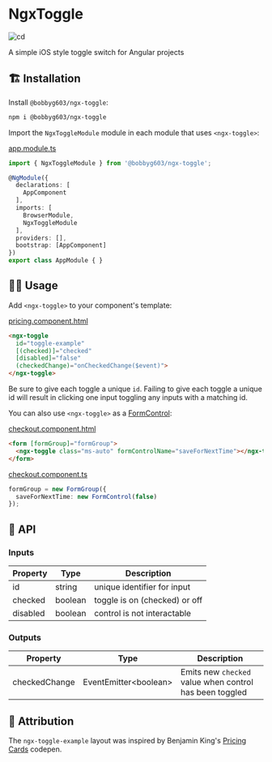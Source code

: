 # NgxToggle
![cd](https://github.com/bobbyg603/ngx-toggle/actions/workflows/cd.yml/badge.svg)

A simple iOS style toggle switch for Angular projects

## 🏗️ Installation

Install `@bobbyg603/ngx-toggle`:

```sh
npm i @bobbyg603/ngx-toggle
```

Import the `NgxToggleModule` module in each module that uses `<ngx-toggle>`:

[app.module.ts](https://github.com/bobbyg603/ngx-toggle/blob/main/projects/ngx-toggle-example/src/app/app.module.ts)

```ts
import { NgxToggleModule } from '@bobbyg603/ngx-toggle';

@NgModule({
  declarations: [
    AppComponent
  ],
  imports: [
    BrowserModule,
    NgxToggleModule
  ],
  providers: [],
  bootstrap: [AppComponent]
})
export class AppModule { }
```

## 🧑‍💻 Usage

Add `<ngx-toggle>` to your component's template:

[pricing.component.html](https://github.com/bobbyg603/ngx-toggle/blob/34b5da55ec9e5adf80bfa196cddb380c9d95314d/projects/ngx-toggle-example/src/app/pricing/pricing.component.html#L4-L6)

```html
<ngx-toggle 
  id="toggle-example"
  [(checked)]="checked"
  [disabled]="false"
  (checkedChange)="onCheckedChange($event)">
</ngx-toggle>
```

Be sure to give each toggle a unique `id`. Failing to give each toggle a unique id will result in clicking one input toggling any inputs with a matching id.

You can also use `<ngx-toggle>` as a [FormControl](https://angular.io/api/forms/FormControl):

[checkout.component.html](https://github.com/bobbyg603/ngx-toggle/blob/1781fc109e1879c64c24bd82d249539911ec7587/projects/ngx-toggle-example/src/app/checkout/checkout.component.html#L71)

```html
<form [formGroup]="formGroup">
  <ngx-toggle class="ms-auto" formControlName="saveForNextTime"></ngx-toggle>
</form>
```

[checkout.component.ts](https://github.com/bobbyg603/ngx-toggle/blob/1781fc109e1879c64c24bd82d249539911ec7587/projects/ngx-toggle-example/src/app/checkout/checkout.component.ts#L10-L19)
```ts
formGroup = new FormGroup({
  saveForNextTime: new FormControl(false)
});
```


## 🧩 API

### Inputs
| Property | Type    | Description                   |
|----------|-------- |-------------------------------|
| id       | string  | unique identifier for input   |
| checked  | boolean | toggle is on (checked) or off |
| disabled | boolean | control is not interactable   |

### Outputs
| Property       | Type                    | Description                                             |
|----------------|-------------------------|---------------------------------------------------------|
| checkedChange  | EventEmitter\<boolean\> | Emits new `checked` value when control has been toggled |

## 🤝 Attribution

The `ngx-toggle-example` layout was inspired by Benjamin King's [Pricing Cards](https://codepen.io/bballinben/pen/wyLjvm) codepen.
